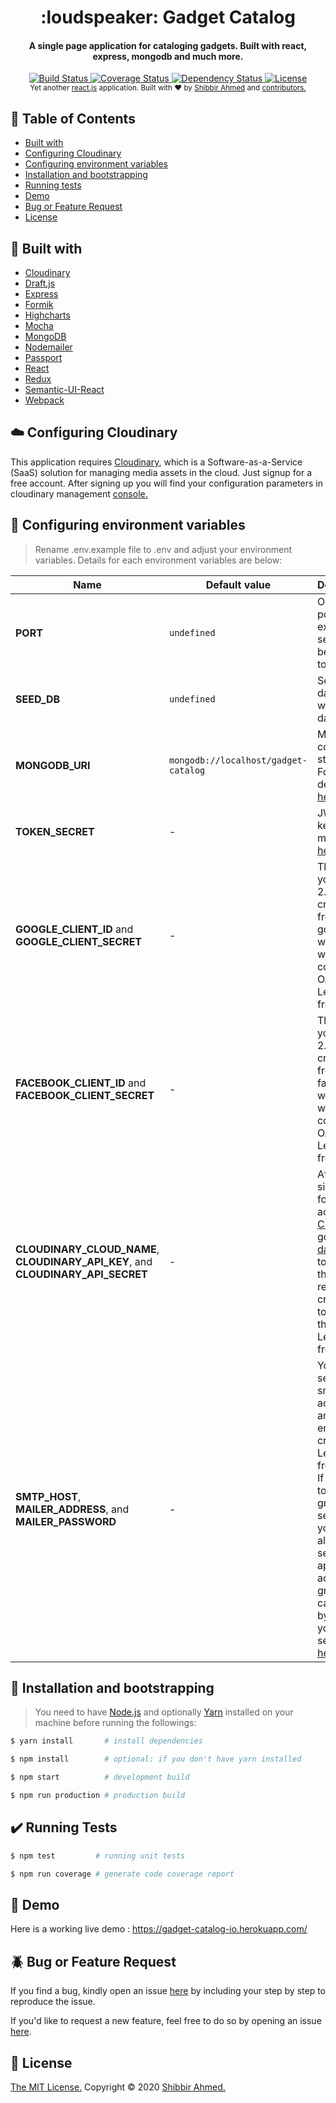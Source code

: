 <h1 align="center">
    :loudspeaker: Gadget Catalog
</h1>

<h4 align="center">A single page application for cataloging gadgets. Built with react, express, mongodb and much more.</h4>

<div align="center">
    <a href="https://travis-ci.org/shibbir/gadget-catalog">
        <img src="https://travis-ci.org/shibbir/gadget-catalog.svg?branch=master" alt="Build Status"/>
    </a>
    <a href="https://coveralls.io/github/shibbir/gadget-catalog?branch=master">
        <img src="https://coveralls.io/repos/github/shibbir/gadget-catalog/badge.svg?branch=master" alt="Coverage Status"/>
    </a>
    <a href="https://david-dm.org/shibbir/gadget-catalog">
        <img src="https://david-dm.org/shibbir/gadget-catalog.svg" alt="Dependency Status"/>
    </a>
    <a href="https://opensource.org/licenses/MIT">
        <img src="https://img.shields.io/badge/license-MIT-blue.svg" alt="License"/>
    </a>
</div>

<div align="center">
    <sub>Yet another <a href="https://reactjs.org/">react.js</a> application. Built with ❤︎ by
    <a href="https://twitter.com/shibbir_io">Shibbir Ahmed</a> and
    <a href="https://github.com/shibbir/gadget-catalog/graphs/contributors">
        contributors.
    </a>
</div>

## :bookmark: Table of Contents
- [Built with](#hammer-built-with)
- [Configuring Cloudinary](#cloud-configuring-cloudinary)
- [Configuring environment variables](#key-configuring-environment-variables)
- [Installation and bootstrapping](#rocket-installation-and-bootstrapping)
- [Running tests](#heavy_check_mark-running-tests)
- [Demo](#flashlight-demo)
- [Bug or Feature Request](#beetle-bug-or-feature-request)
- [License](#memo-License)

## :hammer: Built with
- [Cloudinary](https://cloudinary.com/)
- [Draft.js](https://draftjs.org/)
- [Express](https://expressjs.com/)
- [Formik](https://jaredpalmer.com/formik/)
- [Highcharts](https://www.highcharts.com/)
- [Mocha](https://mochajs.org/)
- [MongoDB](https://www.mongodb.com/)
- [Nodemailer](https://nodemailer.com/)
- [Passport](http://passportjs.org/)
- [React](https://reactjs.org/)
- [Redux](https://redux.js.org/)
- [Semantic-UI-React](https://react.semantic-ui.com/)
- [Webpack](https://webpack.js.org/)

## :cloud: Configuring Cloudinary
This application requires [Cloudinary](https://cloudinary.com/), which is a Software-as-a-Service (SaaS) solution for managing media assets in the cloud. Just signup for a free account. After signing up you will find your configuration parameters in cloudinary management [console.](https://cloudinary.com/console)

## :key: Configuring environment variables
> Rename .env.example file to .env and adjust your environment variables. Details for each environment variables are below:
 
Name | Default value | Description
------------ | ------------- | -------------
**PORT** | `undefined` | On which port express server will be running to
**SEED_DB** | `undefined` | Seed the database with default data
**MONGODB_URI** | `mongodb://localhost/gadget-catalog` | MongoDB connection string URI. For more details visit [here](https://docs.mongodb.com/manual/reference/connection-string/).
**TOKEN_SECRET** | - | JWT secret key. Learn more from [here](https://jwt.io/introduction/).
**GOOGLE_CLIENT_ID** and **GOOGLE_CLIENT_SECRET** | - | These are you OAuth 2.0 client credentials from google which you will need to configure OAuth 2.0. Learn more from [here](https://developers.google.com/identity/protocols/OAuth2).
**FACEBOOK_CLIENT_ID** and **FACEBOOK_CLIENT_SECRET** | - | These are you OAuth 2.0 client credentials from facebook which you will need to configure OAuth 2.0. Learn more from [here](https://developers.facebook.com/docs/facebook-login/manually-build-a-login-flow).
**CLOUDINARY_CLOUD_NAME**, **CLOUDINARY_API_KEY**, and **CLOUDINARY_API_SECRET** | - | After signing up for a free account in [Cloudinary](https://cloudinary.com/), go to your [dashboard](https://cloudinary.com/console) to obtain the required credentials to access their api. Learn more from [here](https://cloudinary.com/documentation).
**SMTP_HOST**, **MAILER_ADDRESS**, and **MAILER_PASSWORD** | - | Your mail server's smtp address and your email credentials. Learn more from [here](https://nodemailer.com/smtp/). If you want to use gmail to send emails you have to allow non secure apps to access gmail. You can do this by going to your gmail settings [here](https://myaccount.google.com/lesssecureapps).

## :rocket: Installation and bootstrapping
> You need to have [Node.js](https://nodejs.org/en/) and optionally [Yarn](https://yarnpkg.com/lang/en/) installed on your machine before running the followings:

```bash
$ yarn install       # install dependencies

$ npm install        # optional: if you don't have yarn installed

$ npm start          # development build

$ npm run production # production build
```

## :heavy_check_mark: Running Tests
```bash
$ npm test         # running unit tests

$ npm run coverage # generate code coverage report
```

## :flashlight: Demo
Here is a working live demo :  https://gadget-catalog-io.herokuapp.com/

## :beetle: Bug or Feature Request
If you find a bug, kindly open an issue [here](https://github.com/shibbir/gadget-catalog/issues/new) by including your step by step to reproduce the issue.

If you'd like to request a new feature, feel free to do so by opening an issue [here](https://github.com/shibbir/gadget-catalog/issues/new).

## :memo: License
<a href="https://opensource.org/licenses/MIT">The MIT License.</a> Copyright &copy; 2020 [Shibbir Ahmed.](https://shibbir.io/)

